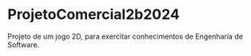 # ProjetoComercial2b2024
Projeto de um jogo 2D, para exercitar conhecimentos de Engenharia de Software.
